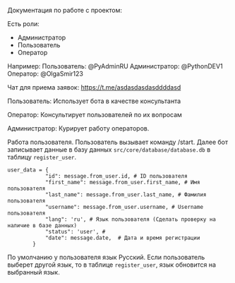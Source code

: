 Документация по работе с проектом:

Есть роли:

- Администратор
- Пользователь
- Оператор

Например:
Пользователь: @PyAdminRU
Администратор: @PythonDEV1
Оператор: @OlgaSmir123

Чат для приема заявок:  https://t.me/asdasdasdasddddasd

Пользователь:
Использует бота в качестве консультанта

Оператор:
Консультирует пользователей по их вопросам

Администратор:
Курирует работу операторов.

Работа пользователя.
Пользователь вызывает команду /start. Далее бот записывает данные в базу данных `src/core/database/database.db` в
таблицу `register_user`.

```bazaar
user_data = {
            "id": message.from_user.id, # ID пользователя
            "first_name": message.from_user.first_name, # Имя пользователя
            "last_name": message.from_user.last_name, # Фамилия пользователя
            "username": message.from_user.username, # Username пользователя
            "lang": 'ru', # Язык пользователя (Сделать проверку на наличие в базе данных)
            "status": 'user', # 
            "date": message.date,  # Дата и время регистрации
        }
```

По умолчанию у пользователя язык Русский. Если пользователь выберет другой язык, то в таблице `register_user`, язык
обновится на выбранный язык.